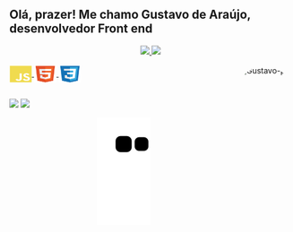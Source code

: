 ## Olá, prazer! Me chamo Gustavo de Araújo, desenvolvedor Front end
<div align="center">
  <a href="https://github.com/gustavoaraujo-git">
  <img height="180em" src="https://github-readme-stats.vercel.app/api?username=gustavoaraujo-git&show_icons=true&theme=dracula&include_all_commits=true&count_private=true"/>
  <img height="180em" src="https://github-readme-stats.vercel.app/api/top-langs/?username=gustavoaraujo-git&layout=compact&langs_count=7&theme=dracula"/>
</div>
<div style="display: inline_block"><br>
  <img align="center" alt="Gustavo-Js" height="30" width="40" src="https://raw.githubusercontent.com/devicons/devicon/master/icons/javascript/javascript-plain.svg">
  <img align="center" alt="Gustavo-HTML" height="30" width="40" src="https://raw.githubusercontent.com/devicons/devicon/master/icons/html5/html5-original.svg">
  <img align="center" alt="Gustavo-CSS" height="30" width="40" src="https://raw.githubusercontent.com/devicons/devicon/master/icons/css3/css3-original.svg">
  <img align="right" alt="Gustavo-pic" height="150" style="border-radius:50px;" src="https://cdn.discordapp.com/attachments/835255643593244682/949709350446956574/download20220306134305.png">
</div>
  
  ##
 
<div> 
  <a href = "mailto:gustavo.araujoconceicao1980@gmail.com"><img src="https://img.shields.io/badge/-Gmail-%23333?style=for-the-badge&logo=gmail&logoColor=white" target="_blank"></a>
  <a href="https://www.linkedin.com/in/gustavo-araujo-02752a232/" target="_blank"><img src="https://img.shields.io/badge/-LinkedIn-%230077B5?style=for-the-badge&logo=linkedin&logoColor=white" target="_blank"></a> 
</div>

  <div align="center">
  
  ![Snake animation](https://github.com/gustavoaraujo-git/gustavoaraujo-git/blob/output/github-contribution-grid-snake.svg)
  
</div>
